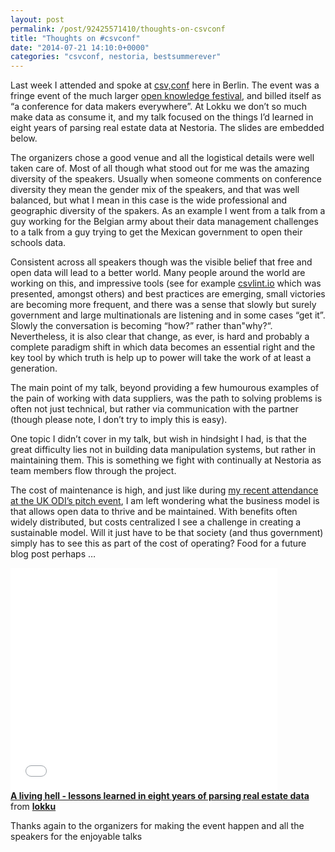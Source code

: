 ```yaml
---
layout: post
permalink: /post/92425571410/thoughts-on-csvconf
title: "Thoughts on #csvconf"
date: "2014-07-21 14:10:0+0000"
categories: "csvconf, nestoria, bestsummerever"
---
```

Last week I attended and spoke at <a href="http://csvconf.com/">csv,conf</a> here in Berlin. The event was a fringe event of the much larger <a href="http://2014.okfestival.org/">open knowledge festival</a>, and billed itself as &ldquo;a conference for data makers everywhere&rdquo;. At Lokku we don&rsquo;t so much make data as consume it, and my talk focused on the things I&rsquo;d learned in eight years of parsing real estate data at Nestoria. The slides are embedded below.


The organizers chose a good venue and all the logistical details were well taken care of. Most of all though what stood out for me was the amazing diversity of the speakers. Usually when someone comments on conference diversity they mean the gender mix of the speakers, and that was well balanced, but what I mean in this case is the wide professional and geographic diversity of the spakers. As an example I went from a talk from a guy working for the Belgian army about their data management challenges to a talk from a guy trying to get the Mexican government to open their schools data.


Consistent across all speakers though was the visible belief that free and open data will lead to a better world. Many people around the world are working on this, and impressive tools (see for example <a href="http://csvlint.io/">csvlint.io</a> which was presented, amongst others) and best practices are emerging, small victories are becoming more frequent, and there was a sense that slowly but surely government and large multinationals are listening and in some cases &ldquo;get it&rdquo;. Slowly the conversation is becoming &ldquo;how?&rdquo; rather than&quot;why?&ldquo;. Nevertheless, it is also clear that change, as ever, is hard and probably a complete paradigm shift in which data becomes an essential right and the key tool by which truth is help up to power will take the work of at least a generation.


The main point of my talk, beyond providing a few humourous examples of the pain of working with data suppliers, was the path to solving problems is often not just technical, but rather via communication with the partner (though please note, I don&rsquo;t try to imply this is easy).


One topic I didn&rsquo;t cover in my talk, but wish in hindsight I had, is that the great difficulty lies not in building data manipulation systems, but rather in maintaining them. This is something we fight with continually at Nestoria as team members flow through the project.


The cost of maintenance is high, and just like during <a href="http://freyfogle.tumblr.com/post/90344825055/impressions-from-last-weeks-odipitch">my recent attendance at the UK ODI&rsquo;s pitch event</a>, I am left wondering what the business model is that allows open data to thrive and be maintained. With benefits often widely distributed, but costs centralized I see a challenge in creating a sustainable model. Will it just have to be that society (and thus government) simply has to see this as part of the cost of operating? Food for a future blog post perhaps &hellip;


<iframe frameborder="0" height="356" marginheight="0" marginwidth="0" scrolling="no" src="//www.slideshare.net/slideshow/embed_code/36994372" width="427"> </iframe>

<div><strong> <a href="https://de.slideshare.net/lokku/a-living-hell-lessons-learned-in-eight-years-of-parsing-real-estate-data" title="A living hell - lessons learned in eight years of parsing real estate data" target="_blank">A living hell - lessons learned in eight years of parsing real estate data </a> </strong> from <strong><a href="http://www.slideshare.net/lokku" target="_blank">lokku</a></strong></div>

Thanks again to the organizers for making the event happen and all the speakers for the enjoyable talks
